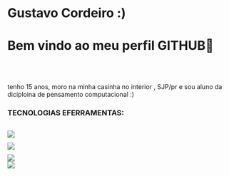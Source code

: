 <div display="inline-block">

<h1 aling="eft"> Gustavo Cordeiro :) </h1/h1>
<h1 aling="eft"> Bem vindo ao meu perfil GITHUB🐙 </h1>
</br>
</br>

tenho 15 anos, moro na minha casinha no interior , SJP/pr e sou aluno da diciploina de pensamento computacional :)

### TECNOLOGIAS EFERRAMENTAS:
<code> <img src="https://cdn.jsdelivr.net/gh/devicons/devicon/icons/html5/html5-original-wordmark.svg" />
<code> <img src="https://cdn.jsdelivr.net/gh/devicons/devicon/icons/css3/css3-original-wordmark.svg" />
<code> <img src="https://cdn.jsdelivr.net/gh/devicons/devicon/icons/javascript/javascript-original.svg" />
<img src="https://cdn.jsdelivr.net/gh/devicons/devicon/icons/git/git-original-wordmark.svg" />
